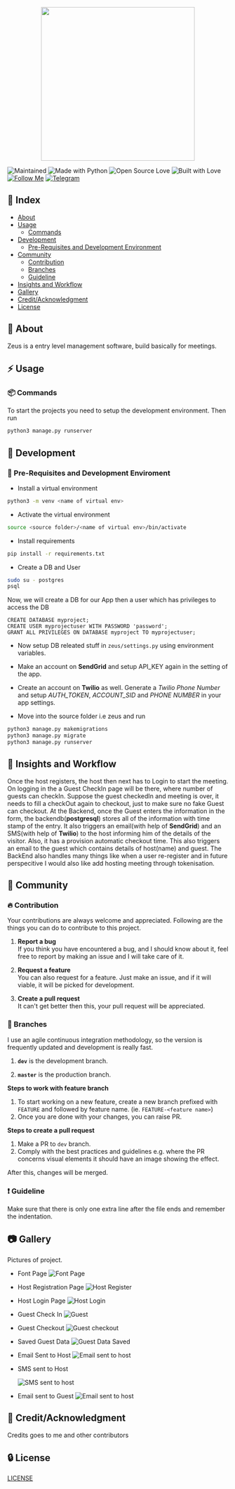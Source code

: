 <p align="center">
<img src="assets/Zeus_logo.png" height="350px">
</p>

![Maintained](https://img.shields.io/maintenance/yes/2019?style=for-the-badge&logo=github) ![Made with Python](https://img.shields.io/badge/Made%20with-Python-blueviolet?style=for-the-badge&logo=python) ![Open Source Love](https://img.shields.io/badge/Open%20Source-%E2%99%A5-red?style=for-the-badge&logo=open-source-initiative) ![Built with Love](https://img.shields.io/badge/Built%20With-%E2%99%A5-critical?style=for-the-badge&logo=ko-fi) [![Follow Me](https://img.shields.io/twitter/follow/nightwarrior_xx?color=blue&label=Follow%20%40nightwarrior_xx&logo=twitter&style=for-the-badge)](https://twitter.com/intent/follow?screen_name=nightwarrior_xx) [![Telegram](https://img.shields.io/badge/Telegram-Chat-informational?style=for-the-badge&logo=telegram)](https://telegram.me/nightwarrior_xxx)

## :ledger: Index

- [About](#beginner-about)
- [Usage](#zap-usage)
  - [Commands](#package-commands)
- [Development](#wrench-development)
  - [Pre-Requisites and Development Environment](#notebook-pre-requisites)
- [Community](#cherry_blossom-community)
  - [Contribution](#fire-contribution)
  - [Branches](#cactus-branches)
  - [Guideline](#exclamation-guideline)
- [Insights and Workflow](#beginner-insights)
- [Gallery](#camera-gallery)
- [Credit/Acknowledgment](#star2-creditacknowledgment)
- [License](#lock-license)

## :beginner: About

Zeus is a entry level management software, build basically for meetings.

## :zap: Usage

### :package: Commands

To start the projects you need to setup the development environment. Then run

```BASH
python3 manage.py runserver
```

## :wrench: Development

### :notebook: Pre-Requisites and Development Enviroment

- Install a virtual environment

```BASH
python3 -m venv <name of virtual env>
```

- Activate the virtual environment

```BASH
source <source folder>/<name of virtual env>/bin/activate
```

- Install requirements

```BASH
pip install -r requirements.txt
```

- Create a DB and User
```BASH
sudo su - postgres
psql
```
Now, we will create a DB for our App then a user which has privileges to access the DB
```
CREATE DATABASE myproject;
CREATE USER myprojectuser WITH PASSWORD 'password';
GRANT ALL PRIVILEGES ON DATABASE myproject TO myprojectuser;
```

- Now setup DB releated stuff in ```zeus/settings.py``` using environment variables.
- Make an account on **SendGrid**  and setup API_KEY again in the setting of the app.
- Create an account on **Twilio** as well. Generate a *Twilio Phone Number* and setup *AUTH_TOKEN*, *ACCOUNT_SID* and *PHONE NUMBER* in your app settings.


- Move into the source folder i.e zeus and run

```BASH
python3 manage.py makemigrations
python3 manage.py migrate
python3 manage.py runserver
```

## :beginner: Insights and Workflow

Once the host registers, the host then next has to Login to start the meeting. On logging in the a Guest CheckIn page will be there, where number of guests can checkIn. Suppose the guest checkedIn and meeting is over, it needs to fill a checkOut again to checkout, just to make sure no fake Guest can checkout.
At the Backend, once the Guest enters the information in the form, the backendb(**postgresql**) stores all of the information with time stamp of the entry. It also triggers an email(with help of **SendGrid**) and an SMS(with help of **Twilio**) to the host informing him of the details of the visitor. Also, it has a provision automatic checkout time. This also triggers an email to the guest which contains details of host(name) and guest. The BackEnd also handles many things like when a user re-register and in future perspecitive I would also like add hosting meeting through tokenisation.


## :cherry_blossom: Community

### :fire: Contribution

Your contributions are always welcome and appreciated. Following are the things you can do to contribute to this project.

1.  **Report a bug** <br>
    If you think you have encountered a bug, and I should know about it, feel free to report by making an issue and I will take care of it.

2.  **Request a feature** <br>
    You can also request for a feature. Just make an issue, and if it will viable, it will be picked for development.

3.  **Create a pull request** <br>
    It can't get better then this, your pull request will be appreciated.

### :cactus: Branches

I use an agile continuous integration methodology, so the version is frequently updated and development is really fast.

1. **`dev`** is the development branch.

2. **`master`** is the production branch.

**Steps to work with feature branch**

1. To start working on a new feature, create a new branch prefixed with `FEATURE` and followed by feature name. (ie. `FEATURE-<feature name>`)
2. Once you are done with your changes, you can raise PR.

**Steps to create a pull request**

1. Make a PR to `dev` branch.
2. Comply with the best practices and guidelines e.g. where the PR concerns visual elements it should have an image showing the effect.

After this, changes will be merged.

### :exclamation: Guideline

Make sure that there is only one extra line after the file ends and remember the indentation.


## :camera: Gallery

Pictures of project.

- Font Page
  ![Font Page](assets/zeusFrontPage.png)

- Host Registration Page
  ![Host Register](assets/zeusHostRegister.png)

- Host Login Page
  ![Host Login](assets/zeusHostLogin.png)

- Guest Check In
  ![Guest](assets/zeusClientRegister.png)

- Guest Checkout
  ![Guest checkout](assets/zeusClientCheckout.png)

- Saved Guest Data
  ![Guest Data Saved](assets/savedGuest.png)

- Email Sent to Host
  ![Email sent to host](assets/hostEmailSent.png)

- SMS sent to Host

  ![SMS sent to host](assets/hostSmsSend.jpg)

- Email sent to Guest
   ![Email sent to host](assets/guestEmail.png)

## :star2: Credit/Acknowledgment

Credits goes to me and other contributors

## :lock: License

[LICENSE](/LICENSE)
